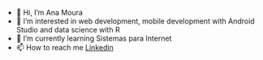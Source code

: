 - 👋 Hi, I’m Ana Moura
- 👀 I’m interested in web development, mobile development with Android Studio and data science with R
- 🌱 I’m currently learning Sistemas para Internet
- 📫 How to reach me [Linkedin](https://www.linkedin.com/in/ana-cristina-moura-14a3951b3)

<!---
ahmourao/ahmourao is a ✨ special ✨ repository because its `README.md` (this file) appears on your GitHub profile.
You can click the Preview link to take a look at your changes.
--->
